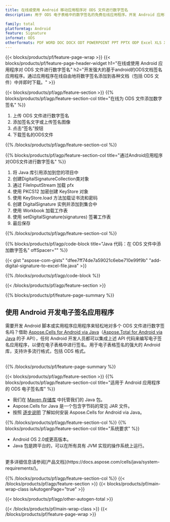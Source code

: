 ```yaml
---
title: 在线或使用 Android 移动应用程序对 ODS 文件进行数字签名
description: 用于 ODS 电子表格中的数字签名的免费在线应用程序。开发 Android 应用程序以电子方式签署 ODS 电子表格。

family: total
platformtag: Android
feature: Signature
informat: ODS
otherformats: PDF WORD DOC DOCX ODT POWERPOINT PPT PPTX ODP Excel XLS XLSX ODS
---
```

{{< blocks/products/pf/feature-page-wrap >}}
{{< blocks/products/pf/feature-page-header-widget h1="在线或使用 Android 应用程序对 ODS 文件进行数字签名" h2="开发强大的基于android的ODS文档签名应用程序。通过应用程序在线自由地将数字签名添加到各种文档（包括 ODS 文件）中并即时下载。" >}}


{{< blocks/products/pf/agp/feature-section >}}
{{% blocks/products/pf/agp/feature-section-col title="在线为 ODS 文件添加数字签名" %}}

1. 上传 ODS 文件进行数字签名
1. 添加签名文字或上传签名图像
1. 点击“签名”按钮
1. 下载签名的ODS文件

{{% /blocks/products/pf/agp/feature-section-col %}}

{{% blocks/products/pf/agp/feature-section-col title="通过Android应用程序对ODS文件进行数字签名" %}}

1. 将 Java 库引用添加到您的项目中
1. 创建DigitalSignatureCollection类对象
1. 通过 FileInputStream 加载 pfx
1. 使用 PKCS12 加密创建 KeyStore 对象
1. 使用 KeyStore.load 方法加载证书流和密码
1. 创建 DigitalSignature 实例并添加到集合中
1. 使用 Workbook 加载工作表
1. 使用 setDigitalSignature(signatures) 签署工作表
1. 最后保存

{{% /blocks/products/pf/agp/feature-section-col %}}

{{% blocks/products/pf/agp/code-block title="Java 代码：在 ODS 文件中添加数字签名" offSpacer="" %}}

{{< gist "aspose-com-gists" "dfee7ff74de7a59021c6ebe710e99f9b" "add-digital-signature-to-excel-file.java" >}}

{{% /blocks/products/pf/agp/code-block %}}

{{< /blocks/products/pf/agp/feature-section >}}

{{% blocks/products/pf/feature-page-summary %}}


<h2>使用 Android 开发电子签名应用程序</h2>

需要开发 Android 脚本或实用程序应用程序来轻松地对多个 ODS 文件进行数字签名吗？借助 [Aspose.Cells for Android via Java](https://products.aspose.com/cells/zh/android-java/)（[Aspose.Total for Android via Java](https://products.aspose.com/total/zh/android-java/) 的子 API），任何 Android 开发人员都可以集成上述 API 代码来编写电子签名应用程序，以便在电子表格中进行签名。用于电子表格签名的强大的 Android 库，支持许多流行格式，包括 ODS 格式。<br /><br />

{{% /blocks/products/pf/feature-page-summary %}}

{{< blocks/products/pf/agp/feature-section >}}
{{% blocks/products/pf/agp/feature-section-col title="适用于 Android 应用程序的 ODS 电子签名库" %}}

- 我们在 [Maven 存储库](https://releases.aspose.com/java/repo/com/aspose/aspose-cells/) 中托管我们的 Java 包。 
- Aspose.Cells for Java 是一个包含字节码的常见 JAR 文件。
- 按照 [逐步说明](https://docs.aspose.com/cells/java/installation/#install-aspose-cells-for-java-from-maven-repository) 了解如何安装 Aspose.Cells for Android via Java。

{{% /blocks/products/pf/agp/feature-section-col %}}
{{% blocks/products/pf/agp/feature-section-col title="系统要求" %}}

- Android OS 2.0或更高版本。
- Java 包是跨平台的，可以在所有具有 JVM 实现的操作系统上运行。

<br />
更多详细信息请参阅[产品文档](https://docs.aspose.com/cells/java/system-requirements/)。

{{% /blocks/products/pf/agp/feature-section-col %}}
{{< /blocks/products/pf/agp/feature-section >}}
{{< blocks/products/pf/main-wrap-class isAutogenPage="true" >}}

{{< blocks/products/pf/agp/other-autogen-total >}}

{{< /blocks/products/pf/main-wrap-class >}}
{{< /blocks/products/pf/feature-page-wrap >}}